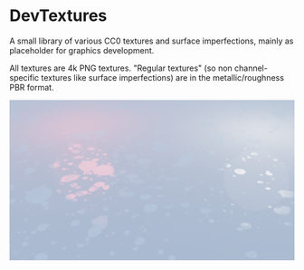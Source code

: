 # DevTextures
A small library of various CC0 textures and surface imperfections, mainly as placeholder for graphics development.

All textures are 4k PNG textures. "Regular textures" (so non channel-specific textures like surface imperfections) are in the metallic/roughness PBR format.

![alt text](https://github.com/Nolram12345/DevTextureLib/blob/public-release/preview.png?raw=true)

